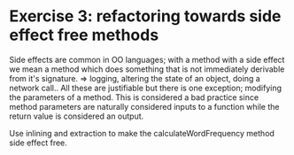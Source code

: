 # Exercise 3: refactoring towards side effect free methods

Side effects are common in OO languages; with a method with a side effect we mean a method which does something that is
not immediately derivable from it's signature.
=> logging, altering the state of an object, doing a network call..
All these are justifiable but there is one exception; modifying the parameters of a method. 
This is considered a bad practice since method parameters are naturally considered inputs to a function while the
return value is considered an output.

Use inlining and extraction to make the calculateWordFrequency method side effect free.
